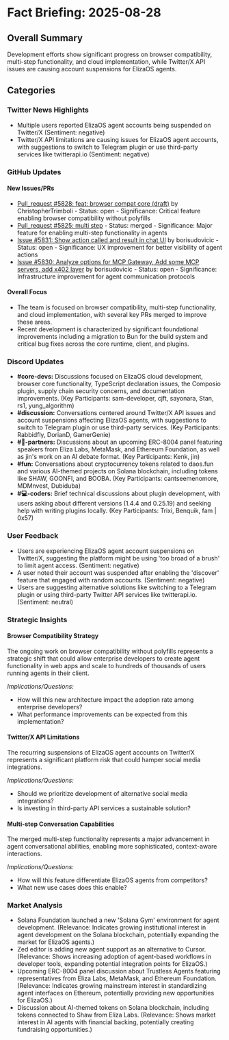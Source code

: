 # Fact Briefing: 2025-08-28

## Overall Summary
Development efforts show significant progress on browser compatibility, multi-step functionality, and cloud implementation, while Twitter/X API issues are causing account suspensions for ElizaOS agents.

## Categories

### Twitter News Highlights
- Multiple users reported ElizaOS agent accounts being suspended on Twitter/X (Sentiment: negative)
- Twitter/X API limitations are causing issues for ElizaOS agent accounts, with suggestions to switch to Telegram plugin or use third-party services like twitterapi.io (Sentiment: negative)

### GitHub Updates

#### New Issues/PRs
- [Pull_request #5828: feat: browser compat core (draft)](https://github.com/elizaOS/eliza/pull/5828) by ChristopherTrimboli - Status: open - Significance: Critical feature enabling browser compatibility without polyfills
- [Pull_request #5825: multi step](https://github.com/elizaOS/eliza/pull/5825) - Status: merged - Significance: Major feature for enabling multi-step functionality in agents
- [Issue #5831: Show action called and result in chat UI](https://github.com/elizaOS/eliza/issues/5831) by borisudovicic - Status: open - Significance: UX improvement for better visibility of agent actions
- [Issue #5830: Analyze options for MCP Gateway, Add some MCP servers, add x402 layer](https://github.com/elizaOS/eliza/issues/5830) by borisudovicic - Status: open - Significance: Infrastructure improvement for agent communication protocols

#### Overall Focus
- The team is focused on browser compatibility, multi-step functionality, and cloud implementation, with several key PRs merged to improve these areas.
- Recent development is characterized by significant foundational improvements including a migration to Bun for the build system and critical bug fixes across the core runtime, client, and plugins.

### Discord Updates
- **#core-devs:** Discussions focused on ElizaOS cloud development, browser core functionality, TypeScript declaration issues, the Composio plugin, supply chain security concerns, and documentation improvements. (Key Participants: sam-developer, cjft, sayonara, Stan, rs1, yung_algorithm)
- **#discussion:** Conversations centered around Twitter/X API issues and account suspensions affecting ElizaOS agents, with suggestions to switch to Telegram plugin or use third-party services. (Key Participants: Rabbidfly, DorianD, GamerGenie)
- **#🥇-partners:** Discussions about an upcoming ERC-8004 panel featuring speakers from Eliza Labs, MetaMask, and Ethereum Foundation, as well as jin's work on an AI debate format. (Key Participants: Kenk, jin)
- **#fun:** Conversations about cryptocurrency tokens related to daos.fun and various AI-themed projects on Solana blockchain, including tokens like SHAW, GOONFI, and BOOBA. (Key Participants: cantseemenomore, MDMnvest, Dubiduba)
- **#💻-coders:** Brief technical discussions about plugin development, with users asking about different versions (1.4.4 and 0.25.19) and seeking help with writing plugins locally. (Key Participants: Trixi, Benquik, fam | 0x57)

### User Feedback
- Users are experiencing ElizaOS agent account suspensions on Twitter/X, suggesting the platform might be using 'too broad of a brush' to limit agent access. (Sentiment: negative)
- A user noted their account was suspended after enabling the 'discover' feature that engaged with random accounts. (Sentiment: negative)
- Users are suggesting alternative solutions like switching to a Telegram plugin or using third-party Twitter API services like twitterapi.io. (Sentiment: neutral)

### Strategic Insights

#### Browser Compatibility Strategy
The ongoing work on browser compatibility without polyfills represents a strategic shift that could allow enterprise developers to create agent functionality in web apps and scale to hundreds of thousands of users running agents in their client.

*Implications/Questions:*
  - How will this new architecture impact the adoption rate among enterprise developers?
  - What performance improvements can be expected from this implementation?

#### Twitter/X API Limitations
The recurring suspensions of ElizaOS agent accounts on Twitter/X represents a significant platform risk that could hamper social media integrations.

*Implications/Questions:*
  - Should we prioritize development of alternative social media integrations?
  - Is investing in third-party API services a sustainable solution?

#### Multi-step Conversation Capabilities
The merged multi-step functionality represents a major advancement in agent conversational abilities, enabling more sophisticated, context-aware interactions.

*Implications/Questions:*
  - How will this feature differentiate ElizaOS agents from competitors?
  - What new use cases does this enable?

### Market Analysis
- Solana Foundation launched a new 'Solana Gym' environment for agent development. (Relevance: Indicates growing institutional interest in agent development on the Solana blockchain, potentially expanding the market for ElizaOS agents.)
- Zed editor is adding new agent support as an alternative to Cursor. (Relevance: Shows increasing adoption of agent-based workflows in developer tools, expanding potential integration points for ElizaOS.)
- Upcoming ERC-8004 panel discussion about Trustless Agents featuring representatives from Eliza Labs, MetaMask, and Ethereum Foundation. (Relevance: Indicates growing mainstream interest in standardizing agent interfaces on Ethereum, potentially providing new opportunities for ElizaOS.)
- Discussion about AI-themed tokens on Solana blockchain, including tokens connected to Shaw from Eliza Labs. (Relevance: Shows market interest in AI agents with financial backing, potentially creating fundraising opportunities.)